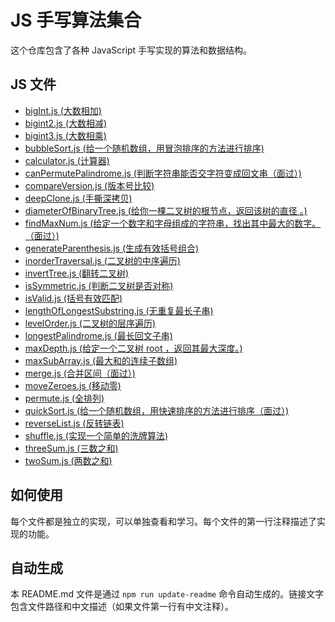 # JS 手写算法集合

这个仓库包含了各种 JavaScript 手写实现的算法和数据结构。

## JS 文件

- [bigInt.js (大数相加)](./JSHA/bigInt.js)
- [bigint2.js (大数相减)](./JSHA/bigint2.js)
- [bigint3.js (大数相乘)](./JSHA/bigint3.js)
- [bubbleSort.js (给一个随机数组，用冒泡排序的方法进行排序)](./JSHA/bubbleSort.js)
- [calculator.js (计算器)](./JSHA/calculator.js)
- [canPermutePalindrome.js (判断字符串能否交字符变成回文串（面过）)](./JSHA/canPermutePalindrome.js)
- [compareVersion.js (版本号比较)](./JSHA/compareVersion.js)
- [deepClone.js (手撕深拷贝)](./JSHA/deepClone.js)
- [diameterOfBinaryTree.js (给你一棵二叉树的根节点，返回该树的直径 。)](./JSHA/diameterOfBinaryTree.js)
- [findMaxNum.js (给定一个数字和字母组成的字符串，找出其中最大的数字。（面过）)](./JSHA/findMaxNum.js)
- [generateParenthesis.js (生成有效括号组合)](./JSHA/generateParenthesis.js)
- [inorderTraversal.js (二叉树的中序遍历)](./JSHA/inorderTraversal.js)
- [invertTree.js (翻转二叉树)](./JSHA/invertTree.js)
- [isSymmetric.js (判断二叉树是否对称)](./JSHA/isSymmetric.js)
- [isValid.js (括号有效匹配)](./JSHA/isValid.js)
- [lengthOfLongestSubstring.js (无重复最长子串)](./JSHA/lengthOfLongestSubstring.js)
- [levelOrder.js (二叉树的层序遍历)](./JSHA/levelOrder.js)
- [longestPalindrome.js (最长回文子串)](./JSHA/longestPalindrome.js)
- [maxDepth.js (给定一个二叉树 root ，返回其最大深度。)](./JSHA/maxDepth.js)
- [maxSubArray.js (最大和的连续子数组)](./JSHA/maxSubArray.js)
- [merge.js (合并区间（面过）)](./JSHA/merge.js)
- [moveZeroes.js (移动零)](./JSHA/moveZeroes.js)
- [permute.js (全排列)](./JSHA/permute.js)
- [quickSort.js (给一个随机数组，用快速排序的方法进行排序（面过）)](./JSHA/quickSort.js)
- [reverseList.js (反转链表)](./JSHA/reverseList.js)
- [shuffle.js (实现一个简单的洗牌算法)](./JSHA/shuffle.js)
- [threeSum.js (三数之和)](./JSHA/threeSum.js)
- [twoSum.js (两数之和)](./JSHA/twoSum.js)

## 如何使用

每个文件都是独立的实现，可以单独查看和学习。每个文件的第一行注释描述了实现的功能。

## 自动生成

本 README.md 文件是通过 `npm run update-readme` 命令自动生成的。链接文字包含文件路径和中文描述（如果文件第一行有中文注释）。
